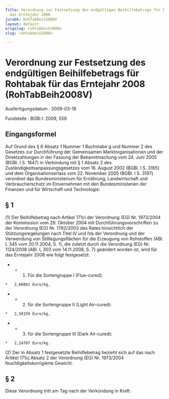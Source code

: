 ```yaml
---
Title: Verordnung zur Festsetzung des endgültigen Beihilfebetrags für Rohtabak für
  das Erntejahr 2008
jurabk: RohTabBeih2008V
layout: default
origslug: rohtabbeih2008v
slug: rohtabbeih2008v

---
```


# Verordnung zur Festsetzung des endgültigen Beihilfebetrags für Rohtabak für das Erntejahr 2008 (RohTabBeih2008V)

Ausfertigungsdatum
:   2009-03-18

Fundstelle
:   BGBl I: 2009, 559

## Eingangsformel

Auf Grund des § 6 Absatz 1 Nummer 1 Buchstabe g und Nummer 2 des
Gesetzes zur Durchführung der Gemeinsamen Marktorganisationen und der
Direktzahlungen in der Fassung der Bekanntmachung vom 24. Juni 2005
(BGBl. I S. 1847) in Verbindung mit § 1 Absatz 2 des
Zuständigkeitsanpassungsgesetzes vom 16. August 2002 (BGBl. I S. 3165)
und dem Organisationserlass vom 22. November 2005 (BGBl. I S. 3197)
verordnet das Bundesministerium für Ernährung, Landwirtschaft und
Verbraucherschutz im Einvernehmen mit den Bundesministerien der
Finanzen und für Wirtschaft und Technologie:

## § 1

(1) Der Beihilfebetrag nach Artikel 171ci der Verordnung (EG) Nr.
1973/2004 der Kommission vom 29. Oktober 2004 mit
Durchführungsvorschriften zu der Verordnung (EG) Nr. 1782/2003 des
Rates hinsichtlich der Stützungsregelungen nach Titel IV und IVa der
Verordnung und der Verwendung von Stilllegungsflächen für die
Erzeugung von Rohstoffen (ABl. L 345 vom 20.11.2004, S. 1), die
zuletzt durch die Verordnung (EG) Nr. 1124/2008 (ABl. L 303 vom
14\.11.2008, S. 7) geändert worden ist, wird für das Erntejahr 2008 wie
folgt festgesetzt:

*    *   1. Für die Sortengruppe I (Flue-cured):

    *   2,66861 Euro/kg,


*    *   2. für die Sortengruppe II (Light Air-cured):

    *   2,50159 Euro/kg,


*    *   3. für die Sortengruppe III (Dark Air-cured):

    *   2,24787 Euro/kg.




(2) Der in Absatz 1 festgesetzte Beihilfebetrag bezieht sich auf das
nach Artikel 171cj Absatz 2 der Verordnung (EG) Nr. 1973/2004
feuchtigkeitskorrigierte Gewicht.

## § 2

Diese Verordnung tritt am Tag nach der Verkündung in Kraft.

